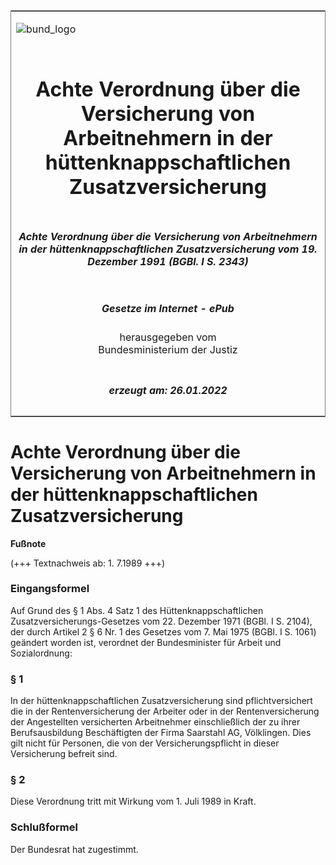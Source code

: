 <span id="DECKBLATT.html"></span>

<table border="0" frame="border" width="100%">

<tr valign="top">

<td align="left">

![bund\_logo](BfJ_2021_Web_de_de.gif)

</td>

<td align="right">

 

</td>

</tr>

<tr align="center" valign="middle">

<td colspan="2">

# Achte Verordnung über die Versicherung von Arbeitnehmern in der hüttenknappschaftlichen Zusatzversicherung

</td>

</tr>

<tr align="center" valign="middle">

<td colspan="2">

##### Achte Verordnung über die Versicherung von Arbeitnehmern in der hüttenknappschaftlichen Zusatzversicherung vom 19. Dezember 1991 (BGBl. I S. 2343)

</td>

</tr>

<tr align="center" valign="middle">

<td colspan="2">

  
  

##### Gesetze im Internet - ePub  
  
herausgegeben vom  
Bundesministerium der Justiz

</td>

</tr>

<tr align="center" valign="bottom">

<td colspan="2">

  
  

##### erzeugt am: 26.01.2022

</td>

</tr>

</table>

<span id="BJNR023430991.html"></span>

# Achte Verordnung über die Versicherung von Arbeitnehmern in der hüttenknappschaftlichen Zusatzversicherung

<div>

  
**Fußnote**

<div class="jnhtml">

<div>

<div class="jurAbsatz">

(+++ Textnachweis ab: 1. 7.1989 +++)

</div>

</div>

</div>

</div>

<span id="BJNR023430991BJNE000100307.html"></span>

### Eingangsformel  

<div>

<div class="jnhtml">

<div>

<div class="jurAbsatz">

Auf Grund des § 1 Abs. 4 Satz 1 des Hüttenknappschaftlichen
Zusatzversicherungs-Gesetzes vom 22. Dezember 1971 (BGBl. I S. 2104),
der durch Artikel 2 § 6 Nr. 1 des Gesetzes vom 7. Mai 1975 (BGBl. I S.
1061) geändert worden ist, verordnet der Bundesminister für Arbeit und
Sozialordnung:

</div>

</div>

</div>

</div>

<span id="BJNR023430991BJNE000200307.html"></span>

### § 1  

<div>

<div class="jnhtml">

<div>

<div class="jurAbsatz">

In der hüttenknappschaftlichen Zusatzversicherung sind pflichtversichert
die in der Rentenversicherung der Arbeiter oder in der
Rentenversicherung der Angestellten versicherten Arbeitnehmer
einschließlich der zu ihrer Berufsausbildung Beschäftigten der Firma
Saarstahl AG, Völklingen. Dies gilt nicht für Personen, die von der
Versicherungspflicht in dieser Versicherung befreit sind.

</div>

</div>

</div>

</div>

<span id="BJNR023430991BJNE000300307.html"></span>

### § 2  

<div>

<div class="jnhtml">

<div>

<div class="jurAbsatz">

Diese Verordnung tritt mit Wirkung vom 1. Juli 1989 in Kraft.

</div>

</div>

</div>

</div>

<span id="BJNR023430991BJNE000400307.html"></span>

### Schlußformel  

<div>

<div class="jnhtml">

<div>

<div class="jurAbsatz">

Der Bundesrat hat zugestimmt.

</div>

</div>

</div>

</div>
